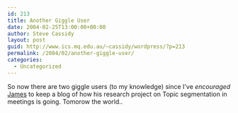 ```yaml
---
id: 213
title: Another Giggle User
date: 2004-02-25T13:00:00+00:00
author: Steve Cassidy
layout: post
guid: http://www.ics.mq.edu.au/~cassidy/wordpress/?p=213
permalink: /2004/02/another-giggle-user/
categories:
  - Uncategorized
---
```

So now there are two giggle users (to my knowledge) since I've _encouraged_ [James](http://www.ics.mq.edu.au/~jamesdb/cgi-bin/giggle) to keep a blog of how his research project on Topic segmentation in meetings is going. Tomorow the world..
